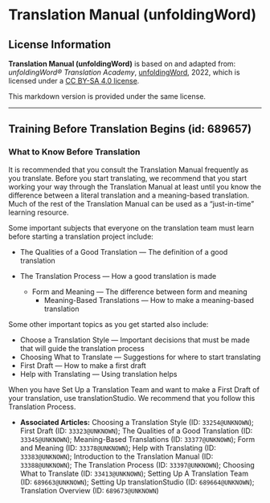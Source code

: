 # Translation Manual (unfoldingWord)

## License Information

**Translation Manual (unfoldingWord)** is based on and adapted from: _unfoldingWord® Translation Academy_, [unfoldingWord](https://unfoldingword.org/utw), 2022, which is licensed under a [CC BY-SA 4.0 license](https://creativecommons.org/licenses/by-sa/4.0/legalcode.en).

This markdown version is provided under the same license.



--------------------------------

## Training Before Translation Begins (id: 689657)

### What to Know Before Translation

It is recommended that you consult the Translation Manual frequently as you translate. Before you start translating, we recommend that you start working your way through the Translation Manual at least until you know the difference between a literal translation and a meaning\-based translation. Much of the rest of the Translation Manual can be used as a “just\-in\-time” learning resource.

Some important subjects that everyone on the translation team must learn before starting a translation project include:

* The Qualities of a Good Translation — The definition of a good translation
* The Translation Process — How a good translation is made

    + Form and Meaning — The difference between form and meaning
        + Meaning\-Based Translations — How to make a meaning\-based translation

Some other important topics as you get started also include:

* Choose a Translation Style — Important decisions that must be made that will guide the translation process
* Choosing What to Translate — Suggestions for where to start translating
* First Draft — How to make a first draft
* Help with Translating — Using translation helps

When you have Set Up a Translation Team and want to make a First Draft of your translation, use translationStudio. We recommend that you follow this Translation Process.

* **Associated Articles:** Choosing a Translation Style (ID: `33254@UNKNOWN`); First Draft (ID: `33323@UNKNOWN`); The Qualities of a Good Translation (ID: `33345@UNKNOWN`); Meaning-Based Translations (ID: `33377@UNKNOWN`); Form and Meaning (ID: `33378@UNKNOWN`); Help with Translating (ID: `33383@UNKNOWN`); Introduction to the Translation Manual (ID: `33388@UNKNOWN`); The Translation Process (ID: `33397@UNKNOWN`); Choosing What to Translate (ID: `33413@UNKNOWN`); Setting Up A Translation Team (ID: `689663@UNKNOWN`); Setting Up translationStudio (ID: `689664@UNKNOWN`); Translation Overview (ID: `689673@UNKNOWN`)

